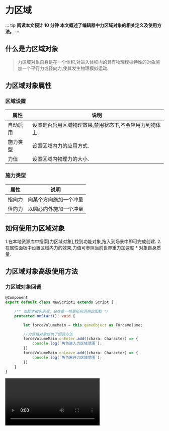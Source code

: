 # 力区域

::: tip **阅读本文预计 10 分钟**
**本文概述了编辑器中力区域对象的相关定义及使用方法。**
:::


## 什么是力区域对象
> 力区域对象自身是在一个体积,对进入体积内的具有物理模拟特性的对象施加一个平行力或径向力,使其发生物理模拟运动.



## 力区域对象属性

### 区域设置

| 属性     | 说明                                                 |
| -------- | ---------------------------------------------------- |
| 自动启用 | 设置是否启用区域物理效果,禁用状态下,不会应用力到物体上. |
| 施力类型 | 设置区域内力的应用方式.  |
| 力值 | 设置区域内物理力的大小.  |

### 施力类型

| 属性   | 说明                         |
| ------ | ---------------------------- |
| 指向力 | 向某个方向施加一个冲量 |
| 径向力 | 以圆心向外施加一个冲量 |


## 如何使用力区域对象

1.在本地资源库中搜索[力区域对象],找到功能对象,拖入到场景中即可完成创建.
2.在属性面板中设置区域内力的效果,力值可参照当前世界重力加速度 * 对象自身质量.


## 力区域对象高级使用方法

### 力区域对象回调

```ts
@Component
export default class NewScript1 extends Script {

    /** 当脚本被实例后，会在第一帧更新前调用此函数 */
    protected onStart(): void {

        let forceVolumeMain = this.gameObject as ForceVolume;

        //力区域对象提供了回调方法
        forceVolumeMain.onEnter.add((chara: Character) => {
            console.log(`角色进入力区域范围`);
        })
        forceVolumeMain.onLeave.add((chara: Character) => {
            console.log(`角色离开力区域范围`);
        })
    }
}
```
<video controls src="https://cdn.233xyx.com/athena/online/85157428cd8e46438b57df1abb2fd79f.mp4"></video>
